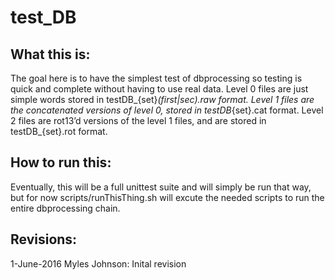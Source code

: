 test_DB
=======

What this is:
-------------
The goal here is to have the simplest test of dbprocessing so testing is quick
and complete without having to use real data. Level 0 files are just simple
words stored in testDB_{set}_(first|sec).raw format. Level 1 files are the
concatenated versions of level 0, stored in testDB_{set}.cat format. Level 2
files are rot13’d versions of the level 1 files, and are stored in
testDB_{set}.rot format.


How to run this:
----------------
Eventually, this will be a full unittest suite and will simply be run that way,
but for now scripts/runThisThing.sh will excute the needed scripts to run the
entire dbprocessing chain.


Revisions:
----------
1-June-2016 Myles Johnson: Inital revision